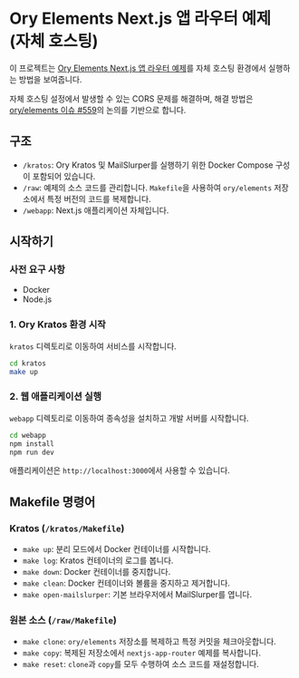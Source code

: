 # Ory Elements Next.js 앱 라우터 예제 (자체 호스팅)

이 프로젝트는 [Ory Elements Next.js 앱 라우터 예제](https://github.com/ory/elements/tree/main/examples/nextjs-app-router)를 자체 호스팅 환경에서 실행하는 방법을 보여줍니다.

자체 호스팅 설정에서 발생할 수 있는 CORS 문제를 해결하며, 해결 방법은 [ory/elements 이슈 #559](https://github.com/ory/elements/issues/559)의 논의를 기반으로 합니다.

## 구조

* `/kratos`: Ory Kratos 및 MailSlurper를 실행하기 위한 Docker Compose 구성이 포함되어 있습니다.
* `/raw`: 예제의 소스 코드를 관리합니다. `Makefile`을 사용하여 `ory/elements` 저장소에서 특정 버전의 코드를 복제합니다.
* `/webapp`: Next.js 애플리케이션 자체입니다.

## 시작하기

### 사전 요구 사항

* Docker
* Node.js

### 1. Ory Kratos 환경 시작

`kratos` 디렉토리로 이동하여 서비스를 시작합니다.

```bash
cd kratos
make up
```

### 2. 웹 애플리케이션 실행

`webapp` 디렉토리로 이동하여 종속성을 설치하고 개발 서버를 시작합니다.

```bash
cd webapp
npm install
npm run dev
```

애플리케이션은 `http://localhost:3000`에서 사용할 수 있습니다.

## Makefile 명령어

### Kratos (`/kratos/Makefile`)

* `make up`: 분리 모드에서 Docker 컨테이너를 시작합니다.
* `make log`: Kratos 컨테이너의 로그를 봅니다.
* `make down`: Docker 컨테이너를 중지합니다.
* `make clean`: Docker 컨테이너와 볼륨을 중지하고 제거합니다.
* `make open-mailslurper`: 기본 브라우저에서 MailSlurper를 엽니다.

### 원본 소스 (`/raw/Makefile`)

* `make clone`: `ory/elements` 저장소를 복제하고 특정 커밋을 체크아웃합니다.
* `make copy`: 복제된 저장소에서 `nextjs-app-router` 예제를 복사합니다.
* `make reset`: `clone`과 `copy`를 모두 수행하여 소스 코드를 재설정합니다.

